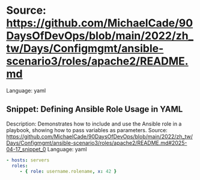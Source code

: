 # Source: https://github.com/MichaelCade/90DaysOfDevOps/blob/main/2022/zh_tw/Days/Configmgmt/ansible-scenario3/roles/apache2/README.md
Language: yaml

## Snippet: Defining Ansible Role Usage in YAML
Description: Demonstrates how to include and use the Ansible role in a playbook, showing how to pass variables as parameters.
Source: https://github.com/MichaelCade/90DaysOfDevOps/blob/main/2022/zh_tw/Days/Configmgmt/ansible-scenario3/roles/apache2/README.md#2025-04-17_snippet_0
Language: yaml

```yaml
- hosts: servers
  roles:
     - { role: username.rolename, x: 42 }
```